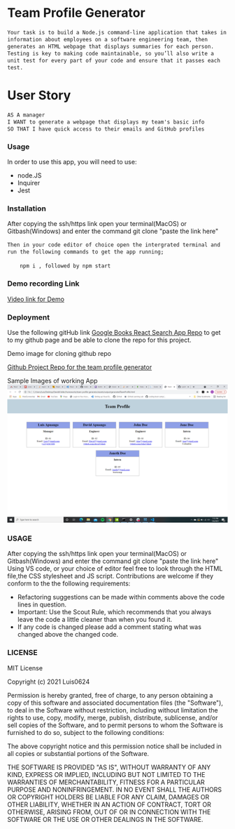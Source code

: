 # Team Profile Generator

    Your task is to build a Node.js command-line application that takes in information about employees on a software engineering team, then generates an HTML webpage that displays summaries for each person. Testing is key to making code maintainable, so you’ll also write a unit test for every part of your code and ensure that it passes each test.

# User Story

    AS A manager
    I WANT to generate a webpage that displays my team's basic info
    SO THAT I have quick access to their emails and GitHub profiles

### Usage
  
  In order to use this app, you will need to use:

  * node.JS
  * Inquirer
  * Jest


### Installation
After copying the ssh/https link open your terminal(MacOS) or Gitbash(Windows) and enter the command git clone "paste the link here"

    Then in your code editor of choice open the intergrated terminal and run the following commands to get the app running;

        npm i , followed by npm start

  
### Demo recording Link
[Video link for Demo](https://drive.google.com/file/d/12u4J2VXYnOsyJpXvyrv2zH28_YZdNiOp/view?usp=sharing)

### Deployment

Use the following gitHub link [Google Books React Search App Repo](https://github.com/Luis0624/google-books-react-search-app.git) to get to my github page and be able to clone the repo for this project.

Demo image for cloning github repo

[Github Project Repo for the team profile generator](https://github.com/Luis0624/team-profile-generator.git)

Sample Images of working App
![Working Demo Picture ](assets/images/teamProfileDemo.png)


### USAGE
After copying the ssh/https link open your terminal(MacOS) or Gitbash(Windows) and enter the command git clone "paste the link here"
Using VS code, or your choice of editor feel free to look through the HTML file,the CSS stylesheet and JS script. Contributions are welcome if they conform to the the following requirements:

* Refactoring suggestions can be made within comments above the code lines in question.
* Important: Use the Scout Rule, which recommends that you always leave the code a little cleaner than when you found it.
* If any code is changed please add a comment stating what was changed above the changed code.


### LICENSE
 MIT License

Copyright (c) 2021 Luis0624

Permission is hereby granted, free of charge, to any person obtaining a copy
of this software and associated documentation files (the "Software"), to deal
in the Software without restriction, including without limitation the rights
to use, copy, modify, merge, publish, distribute, sublicense, and/or sell
copies of the Software, and to permit persons to whom the Software is
furnished to do so, subject to the following conditions:

The above copyright notice and this permission notice shall be included in all
copies or substantial portions of the Software.

THE SOFTWARE IS PROVIDED "AS IS", WITHOUT WARRANTY OF ANY KIND, EXPRESS OR
IMPLIED, INCLUDING BUT NOT LIMITED TO THE WARRANTIES OF MERCHANTABILITY,
FITNESS FOR A PARTICULAR PURPOSE AND NONINFRINGEMENT. IN NO EVENT SHALL THE
AUTHORS OR COPYRIGHT HOLDERS BE LIABLE FOR ANY CLAIM, DAMAGES OR OTHER
LIABILITY, WHETHER IN AN ACTION OF CONTRACT, TORT OR OTHERWISE, ARISING FROM,
OUT OF OR IN CONNECTION WITH THE SOFTWARE OR THE USE OR OTHER DEALINGS IN THE
SOFTWARE.

